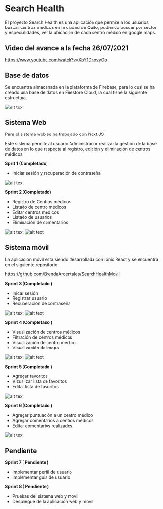 # Search Health 

El proyecto Search Health es una aplicación que permite a los usuarios buscar centros médicos en la ciudad de Quito, pudiendo buscar por sector y especialidades, ver la ubicación de cada centro médico en google maps. 

## Video del avance a la fecha 26/07/2021

https://www.youtube.com/watch?v=XbY1DnovyOo

## Base de datos 

Se encuentra almacenada en la plataforma de Firebase, para lo cual se ha creado una base de datos en Firestore Cloud, la cual tiene la siguiente estructura. 

![alt text](https://raw.githubusercontent.com/CarlosMaldonado1998/SearchHealthWeb/develop/Images/database.png)

## Sistema Web 
Para el sistema web se ha trabajado con Next.JS 

Este sistema permite al usuario Administrador realizar la gestión de la base de datos en lo que respecta al registro, edición y eliminación de centros médicos. 

**Sprit 1 (Completado)** 

- Iniciar sesión y recuperación de contraseña 

![alt text](https://raw.githubusercontent.com/CarlosMaldonado1998/SearchHealthWeb/develop/Images/loginWeb.png)

**Sprint 2 (Completado)**

- Registro de Centros médicos 
- Listado de centro médicos
- Editar centros médicos
- Listado de usuarios 
- Eliminación de comentarios 

![alt text](https://raw.githubusercontent.com/CarlosMaldonado1998/SearchHealthWeb/develop/Images/welcomeAdmin.png)
![alt text](https://raw.githubusercontent.com/CarlosMaldonado1998/SearchHealthWeb/develop/Images/medicalCentersWeb.png)

## Sistema móvil

La aplicación móvil esta siendo desarrollada con Ionic React y se encuentra en el siguiente repositorio: 
  
  https://github.com/BrendaArcentales/SearchHealthMovil

**Sprint 3 (Completado )**

- Inicar sesión 
- Registrar usuario 
- Recuperación de contraseña 

![alt text](https://raw.githubusercontent.com/CarlosMaldonado1998/SearchHealthWeb/develop/Images/loginMovil.png)
![alt text](https://raw.githubusercontent.com/CarlosMaldonado1998/SearchHealthWeb/develop/Images/registerMovil.png)

**Sprint 4 (Completado )** 
- Visualización de centros médicos 
- Filtración de centros médicos
- Visualización de centro médico
- Visualización del mapa

![alt text](https://raw.githubusercontent.com/CarlosMaldonado1998/SearchHealthWeb/develop/Images/medicalCentersMovil.png)
![alt text](https://raw.githubusercontent.com/CarlosMaldonado1998/SearchHealthWeb/develop/Images/medicalMovil.png)

**Sprint 5 (Completado )** 
- Agregar favoritos 
- Vizualizar lista de favoritos
- Editar lista de favoritos 

![alt text](https://raw.githubusercontent.com/CarlosMaldonado1998/SearchHealthWeb/develop/Images/favorites.png)

**Sprint 6 (Completado )**
- Agregar puntuación a un centro médico
- Agregar comentarios a centros médicos 
- Editar comentarios realizados. 

![alt text](https://raw.githubusercontent.com/CarlosMaldonado1998/SearchHealthWeb/develop/Images/comments.png)

## Pendiente 

**Sprint 7 ( Pendiente )** 
- Implementar perfil de usuario 
- Implementar guia de usuario

**Sprint 8 ( Pendiente )** 
- Pruebas del sistema web y movil 
- Despliegue de la aplicación web y movil 

